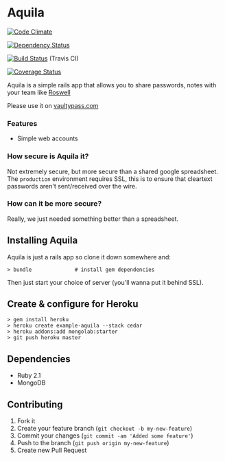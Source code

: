 # Aquila

[![Code Climate](https://codeclimate.com/github/joel/aquila.png)](https://codeclimate.com/github/joel/aquila)

[![Dependency Status](https://gemnasium.com/joel/aquila.png)](https://gemnasium.com/joel/aquila)

[![Build Status](https://travis-ci.org/joel/aquila.png?branch=master)](https://travis-ci.org/joel/aquila) (Travis CI)

[![Coverage Status](https://coveralls.io/repos/joel/aquila/badge.png)](https://coveralls.io/r/joel/aquila)

Aquila is a simple rails app that allows you to share passwords, notes with your team like [Roswell](https://github.com/blahed/roswell)

Please use it on [vaultypass.com](http://www.vaultypass.com/)

### Features

* Simple web accounts

### How secure is Aquila it?

Not extremely secure, but more secure than a shared google spreadsheet. The `production` environment requires SSL, this is to ensure that cleartext passwords aren't sent/received over the wire.

### How can it be more secure?

Really, we just needed something better than a spreadsheet.

## Installing Aquila

Aquila is just a rails app so clone it down somewhere and:

    > bundle              # install gem dependencies

Then just start your choice of server (you'll wanna put it behind SSL).

## Create & configure for Heroku

	> gem install heroku
	> heroku create example-aquila --stack cedar
	> heroku addons:add mongolab:starter
	> git push heroku master

## Dependencies

* Ruby 2.1
* MongoDB

## Contributing

1. Fork it
2. Create your feature branch (`git checkout -b my-new-feature`)
3. Commit your changes (`git commit -am 'Added some feature'`)
4. Push to the branch (`git push origin my-new-feature`)
5. Create new Pull Request